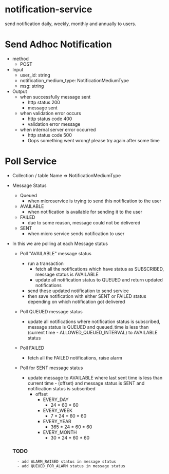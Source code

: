 # notification-service
send notification daily, weekly, monthly and annually to users.

# Send Adhoc Notification

- method
    - POST
- Input
    - user_id: string
    - notification_medium_type: NotificationMediumType
    - msg: string
- Output
    - when successfully message sent
        - http status 200
        - message sent
    - when validation error occurs
        - http status code 400
        - validation error message
    - when internal server error occurred
        - http status code 500
        - Oops something went wrong! please try again after some time

# Poll Service

- Collection / table Name => NotificationMediumType
- Message Status
    - Queued
        - when microservice is trying to send this notification to the user
    - AVAILABLE
        - when notification is available for sending it to the user
    - FAILED
        - due to some reason, message could not be delivered
    - SENT
        - when micro service sends notification to user

- In this we are polling at each Message status
    - Poll "AVAILABLE" message status
        - run a transaction
            - fetch all the notifications which have status as SUBSCRIBED, message status is AVAILABLE
            - update all notification status to QUEUED and return updated notifications
        - send these updated notification to send service
        - then save notification with either SENT or FAILED status depending on which notification got delivered

    - Poll QUEUED message status
        - update all notifications where notification status is subscribed, message status is QUEUED and queued_time is less than (current time - ALLOWED_QUEUED_INTERVAL) to AVAILABLE status

    - Poll FAILED
        - fetch all the FAILED notifications, raise alarm

    - Poll for SENT message status
        - update message to AVAILABLE where last sent time is less than current time - (offset) and message status is SENT and notification status is subscribed
            - offset
                - EVERY_DAY
                    - 24 * 60 * 60
                - EVERY_WEEK
                    - 7 * 24 * 60 * 60
                - EVERY_YEAR
                    - 365 * 24 * 60 * 60
                - EVERY_MONTH
                    - 30 * 24 * 60 * 60
    ### TODO
        - add ALARM_RAISED status in message status
        - add QUEUED_FOR_ALARM status in message status